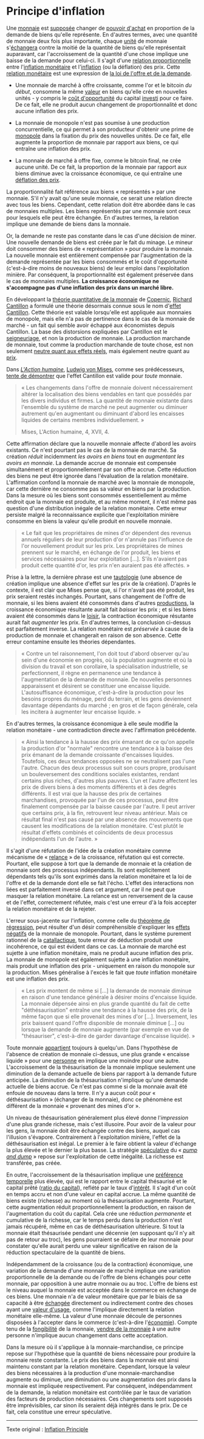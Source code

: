 Principe d'inflation
====================

Une [monnaie](ch005-money-taxonomy.md) est [supposée](https://mises.org/library/man-economy-and-state-power-and-market/html/p/1107) changer de [pouvoir d'achat](https://fr.wikipedia.org/wiki/Pouvoir_d%27achat) en proportion de la demande de biens qu'elle représente. En d'autres termes, avec une quantité de monnaie deux fois plus importante, chaque [unité](ch101-glossary.md#unité) de monnaie s'[échangera](ch101-glossary.md#commerce) contre la moitié de la quantité de biens qu'elle représentait auparavant, car l'accroissement de la quantité d'une chose implique une baisse de la demande pour celui-ci. Il s'agit d'une [relation proportionnelle](https://fr.wikipedia.org/wiki/Proportionnalit%C3%A9) entre l'[inflation monétaire](https://fr.wikipedia.org/wiki/Inflation) et l'[inflation](https://fr.wikipedia.org/wiki/Inflation) (ou la déflation) des prix. Cette [relation monétaire](https://mises.org/library/human-action-0/html/pp/778) est une expression de [la loi de l'offre et de la demande](https://fr.wikipedia.org/wiki/Offre_et_demande).

* Une monnaie de marché à offre croissante, comme l'or et le bitcoin *du début*, consomme la même [valeur](ch101-glossary.md#valeur) en biens qu'elle crée en nouvelles unités - y compris le [coût d'opportunité](https://fr.wikipedia.org/wiki/Co%C3%BBt_d%27opportunit%C3%A9) du capital [investi](ch101-glossary.md#prêter) pour ce faire. De ce fait, elle ne produit aucun changement de proportionnalité et donc aucune inflation des prix.

* La monnaie de monopole n'est pas soumise à une production concurrentielle, ce qui permet à son producteur d'obtenir une prime de [monopole](https://mises.org/library/man-economy-and-state-power-and-market/html/pp/1054) dans la fixation du prix des nouvelles unités. De ce fait, elle augmente la proportion de monnaie par rapport aux biens, ce qui entraîne une inflation des prix.

* La monnaie de marché à offre fixe, comme le bitcoin final, ne crée aucune unité. De ce fait, la proportion de la monnaie par rapport aux biens diminue avec la croissance économique, ce qui entraîne une [déflation des prix](https://fr.wikipedia.org/wiki/D%C3%A9flation).

La proportionnalité fait référence aux biens « représentés » par une monnaie. S'il n'y avait qu'une seule monnaie, ce serait une relation directe avec tous les biens. Cependant, cette relation doit être abordée dans le cas de monnaies multiples. Les biens représentés par une monnaie sont ceux pour lesquels elle peut être échangée. En d'autres termes, la relation implique une demande de biens dans la monnaie.

Or, la demande ne reste pas constante dans le cas d'une décision de miner. Une nouvelle demande de biens est créée par le fait du minage. Le mineur doit consommer des biens de « représentation » pour produire la monnaie. La nouvelle monnaie est entièrement compensée par l'augmentation de la demande représentée par les biens consommés et le coût d'opportunité (c'est-à-dire moins de nouveaux biens) de leur emploi dans l'exploitation minière. Par conséquent, la proportionnalité est également préservée dans le cas de monnaies multiples. **La croissance économique ne s'accompagne pas d'une inflation des prix dans un marché libre.**

En développant la [théorie quantitative de la monnaie](https://fr.wikipedia.org/wiki/Th%C3%A9orie_quantitative_de_la_monnaie) de [Copernic](https://fr.wikipedia.org/wiki/Nicolas_Copernic), [Richard Cantillon](https://fr.wikipedia.org/wiki/Richard_Cantillon) a formulé une théorie désormais connue sous le nom d'[effet Cantillon](https://fr.wikipedia.org/wiki/Richard_Cantillon#L'effet_Cantillon). Cette théorie est valable lorsqu'elle est appliquée aux monnaies de monopole, mais elle n'a pas de pertinence dans le cas de la monnaie de marché - un fait qui semble avoir échappé aux économistes depuis Cantillon. La base des distorsions expliquées par Cantillon est le [seigneuriage](https://fr.wikipedia.org/wiki/Seigneuriage), et non la production de monnaie. La production marchande de monnaie, tout comme la production marchande de toute chose, est non seulement [neutre quant aux effets réels](https://www.wikiberal.org/wiki/Neutralit%C3%A9#Neutralit.C3.A9_de_la_monnaie), mais également neutre quant au [prix](ch101-glossary.md#prix).

Dans [*L'Action humaine*](https://fr.wikipedia.org/wiki/L%27Action_humaine,_trait%C3%A9_d%27%C3%A9conomie), [Ludwig von Mises](https://fr.wikipedia.org/wiki/Ludwig_von_Mises), comme ses prédécesseurs, [tente de démontrer](https://mises.org/library/human-action-0/html/pp/778) que l'effet Cantillon est valide pour *toute* monnaie.

> « Les changements dans l'offre de monnaie doivent nécessairement altérer la localisation des biens vendables en tant que possédés par les divers individus et firmes. La quantité de monnaie existante dans l'ensemble du
système de marché ne peut augmenter ou diminuer autrement qu'en augmentant ou diminuant d'abord les encaisses liquides de certains membres individuellement. »
>
> Mises, L'Action humaine, 4, XVII, 4.

Cette affirmation déclare que la nouvelle monnaie affecte d'abord les avoirs existants. Ce n'est pourtant pas le cas de la monnaie de marché. Sa création *réduit* incidemment *les avoirs en biens* tout en *augmentant les avoirs en monnaie*. La demande accrue de monnaie est compensée simultanément et proportionnellement par son offre accrue. Cette réduction des biens ne peut être ignorée dans l'évaluation de la relation monétaire. L'affirmation confond la monnaie de marché avec la monnaie de monopole, car cette dernière ne consomme pas sa valeur en biens par la production. Dans la mesure où les biens sont consommés essentiellement au même endroit que la monnaie est produite, et au même moment, il n'est même pas question d'une distribution inégale de la relation monétaire. Cette erreur persiste malgré la reconnaissance explicite que l'exploitation minière consomme en biens la valeur qu'elle produit en nouvelle monnaie.

> « Le fait que les propriétaires de mines d'or dépendent des revenus annuels réguliers de leur production d'or n'annule pas l'influence de l'or nouvellement produit sur les prix. Les propriétaires de mines prennent sur le marché, en échange de l'or produit, les biens et services nécessaires pour leur exploitation [...]. S'ils n'avaient pas produit cette quantité d'or, les prix n'en auraient pas été affectés. »

Prise à la lettre, la dernière phrase est une [tautologie](https://fr.wikipedia.org/wiki/Tautologie) (une absence de création implique une absence d'effet sur les prix de la création). D'après le contexte, il est clair que Mises pense que, si l'or n'avait pas été produit, les prix seraient restés inchangés. Pourtant, sans changement de l'offre de monnaie, si les biens avaient été consommés dans d'autres [productions](ch007-production-and-consumption.md), la croissance économique résultante aurait fait *baisser* les prix ; et si les biens avaient été consommés dans le [loisir](ch008-labor-and-leisure.md), la contraction économique résutante aurait fait *augmenter* les prix. En d'autres termes, la conclusion ci-dessus est parfaitement inverse. La relation monétaire est *préservée* à cause de la production de monnaie et changerait en raison de son absence. Cette erreur contamine ensuite les théories dépendantes.

> « Contre un tel raisonnement, l'on doit tout d'abord observer qu'au sein d'une économie en progrès, où la population augmente et où la division du travail et son corollaire, la spécialisation industrielle, se perfectionnent, il règne en permanence une tendance à l'augmentation de la demande de monnaie. De nouvelles personnes apparaissent et désirent se constituer une encaisse liquide. L'autosuffisance économique, c'est-à-dire la production pour les besoins propres du ménage, perd du terrain, et les gens deviennent davantage dépendants du marché ; en gros et de façon générale, cela les incitera à augmenter leur encaisse liquide. »

En d'autres termes, la croissance économique à elle seule modifie la relation monétaire - une contradiction directe avec l'affirmation précédente.

> « Ainsi la tendance à la hausse des prix émanant de ce qu'on appelle la production d'or "normale" rencontre une tendance à la baisse des prix émanant de la demande croissante d'encaisses liquides. Toutefois, ces deux tendances opposées ne se neutralisent pas l'une l'autre. Chacun des deux processus suit son cours propre, produisant un bouleversement des conditions sociales existantes, rendant certains plus riches, d'autres plus pauvres. L'un et l'autre affectent les prix de divers biens à des moments différents et à des degrés différents. Il est vrai que la hausse des prix de certaines marchandises, provoquée par l'un de ces processus, peut être finalement compensée par la baisse causée par l'autre. Il peut arriver que certains prix, à la fin, retrouvent leur niveau antérieur. Mais ce résultat final n'est pas causé par une absence des mouvements que causent les modifications de la relation monétaire. C'est plutôt le résultat d'effets combinés et coïncidents de deux processus indépendants l'un de l'autre. »

Il s'agit d'une réfutation de l'idée de la création monétaire comme mécanisme de « [relance](https://fr.wikipedia.org/wiki/Politique_de_relance) » de la croissance, réfutation qui est correcte. Pourtant, elle suppose à tort que la demande de monnaie et la création de monnaie sont des processus indépendants. Ils sont explicitement dépendants tels qu'ils sont exprimés dans la relation monétaire et la loi de l'offre et de la demande dont elle se fait l'écho. L'effet des interactions non liées est parfaitement inversé dans cet argument, car il ne peut que masquer la relation monétaire. La relance est un renversement de la cause et de l'effet, correctement réfutée, mais c'est une erreur d'à la fois accepter la relation monétaire et de la rejeter.

L'erreur sous-jacente sur l'inflation, comme celle du [théorème de régression](ch074-regression-fallacy.md), peut résulter d'un désir compréhensible d'expliquer les [effets négatifs](https://fr.wikipedia.org/wiki/Seigneuriage) de la monnaie de monopole. Pourtant, dans le système purement rationnel de la [catallactique](https://fr.wikipedia.org/wiki/Catallaxie), toute erreur de déduction produit une incohérence, ce qui est évident dans ce cas. La monnaie de marché est sujette à une inflation monétaire, mais ne produit aucune inflation des prix. La monnaie de monopole est également sujette à une inflation monétaire, mais produit une inflation des prix - uniquement en raison du monopole sur la production. Mises généralise à l'excès le fait que *toute* inflation monétaire est une inflation des prix.

> « Les prix montent de même si [...] la demande de monnaie diminue en raison d'une tendance générale à désirer moins d'encaisse liquide. La monnaie dépensée ainsi en plus grande quantité du fait de cette "déthésaurisation" entraîne une tendance à la hausse des prix, de la même façon que si elle provenait des mines d'or [...]. Inversement, les prix baissent quand l'offre disponible de monnaie diminue [...] ou lorsque la demande de monnaie augmente (par exemple en vue de "thésauriser", c'est-à-dire de garder davantage d'encaisse liquide). »

Toute monnaie [appartient](ch101-glossary.md#propriétaire) toujours à quelqu'un. Dans l'hypothèse de l'absence de création de monnaie ci-dessus, une plus grande « encaisse liquide » pour une [personne](ch101-glossary.md#ch101-glossary.md#personne) en implique une moindre pour une autre. L'accroissement de la thésaurisation de la monnaie implique seulement une diminution de la demande actuelle de biens par rapport à la demande future anticipée. La diminution de la thésaurisation n'implique qu'une demande actuelle de biens accrue. Ce n'est pas comme si de la monnaie avait été enfouie de nouveau dans la terre. Il n'y a aucun coût pour « déthésaurisation » (échanger de la monnaie), donc ce phénomène est différent de la monnaie « provenant des mines d'or ».

Un niveau de thésaurisation généralement plus élevé donne l'*impression* d'une plus grande richesse, mais c'est illusoire. Pour avoir de la valeur pour les gens, la monnaie doit être échangée contre des biens, auquel cas l'illusion s'évapore. Contrairement à l'exploitation minière, l'effet de la déthésaurisation est inégal. Le premier à le faire obtient la valeur d'échange la plus élevée et le dernier la plus basse. La stratégie [spéculative](ch092-speculative-consumption.md) du « [*pump and dump*](https://fr.wikipedia.org/wiki/Pump_and_dump) » repose sur l'exploitation de cette inégalité. La richesse est transférée, pas créée.

En outre, l'accroissement de la thésaurisation implique une [préférence temporelle](ch085-time-preference-fallacy.md) plus élevée, qui est le rapport entre le capital thésaurisé et le capital prêté ([ratio du capital](ch091-saving-relation.md)), reflété par le taux d'[intérêt](ch101-glossary.md#intérêt). Il s'agit d'un coût en temps accru et non d'une valeur en capital accrue. La même quantité de biens existe (richesse) au moment où la thésaurisation augmente. Pourtant, cette augmentation réduit proportionnellement la production, en raison de l'augmentation du coût du capital. Cela crée une réduction *permanente* et cumulative de la richesse, car le temps perdu dans la production n'est jamais récupéré, même en cas de déthésaurisation ultérieure. Si tout la monnaie était thésaurisée pendant une décennie (en supposant qu'il n'y ait pas de retour au troc), les gens pourraient se défaire de leur monnaie pour constater qu'elle aurait perdu une valeur significative en raison de la réduction spectaculaire de la quantité de biens.

Indépendamment de la croissance (ou de la contraction) économique, une variation de la demande d'une monnaie de marché implique une variation proportionnelle de la demande ou de l'offre de biens échangés pour cette monnaie, par opposition à une autre monnaie ou au troc. L'offre de biens est le niveau auquel la monnaie est acceptée dans le commerce en échange de ces biens. Une monnaie n'a de valeur monétaire que par le biais de sa capacité à être [échangée](ch101-glossary.md#échange) directement ou indirectement contre des choses ayant une [valeur d'usage](https://fr.wikipedia.org/wiki/Valeur_d%27usage), comme l'implique directement la relation monétaire elle-même. La valeur d'une monnaie découle de personnes disposées à l'accepter dans le commerce (c'est-à-dire l'[économie](ch101-glossary.md#économie)). Compte tenu de la [fongibilité](https://fr.wikipedia.org/wiki/Bien_fongible) de la monnaie, [vendre de la monnaie](ch049-dumping-fallacy.md) à une autre personne n'implique aucun changement dans cette acceptation.

Dans la mesure où il s'applique à la monnaie-marchandise, ce principe repose sur l'hypothèse que la quantité de biens nécessaire pour produire la monnaie reste constante. Le prix des biens dans la monnaie est ainsi maintenu constant par la relation monétaire. Cependant, lorsque la valeur des biens nécessaires à la production d'une monnaie-marchandise augmente ou diminue, une diminution ou une augmentation des prix dans la monnaie est impliquée respectivement. Par conséquent, indépendamment de la demande, la relation monétaire est contrôlée par le taux de variation des facteurs de production nécessaires. Ces changements sont supposés être imprévisibles, car sinon ils seraient déjà intégrés dans le prix. De ce fait, cela constitue une erreur spéculative.

---

Texte original : [Inflation Principle](https://github.com/libbitcoin/libbitcoin-system/wiki/Inflation-Principle)